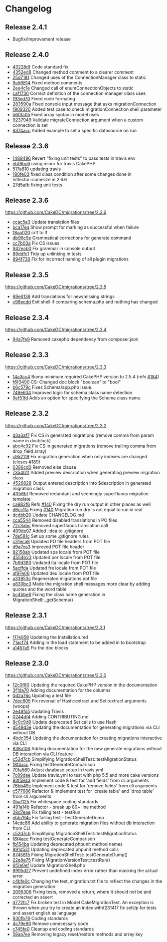 Changelog
=========

Release 2.4.1
-------------

* Bugfix/Improvement release

Release 2.4.0
-------------

* [43228df](https://github.com/cakedc/migrations/commit/43228df) Code standard fix
* [4352ed8](https://github.com/cakedc/migrations/commit/4352ed8) Changed method comment to a clearer comment
* [25d7181](https://github.com/cakedc/migrations/commit/25d7181) Changed uses of the ConnectionManager class to static
* [9a56814](https://github.com/cakedc/migrations/commit/9a56814) Fixed method comments
* [2ee4c1e](https://github.com/cakedc/migrations/commit/2ee4c1e) Changed call of enumConnectionObjects to static
* [caf1730](https://github.com/cakedc/migrations/commit/caf1730) Correct definition of the connection manager class uses
* [193ed70](https://github.com/cakedc/migrations/commit/193ed70) Fixed code formating
* [283590a](https://github.com/cakedc/migrations/commit/283590a) Fixed console input message that asks migrationConnection
* [1909320](https://github.com/cakedc/migrations/commit/1909320) Added test case to check migrationConnection shell parameter
* [b60fa05](https://github.com/cakedc/migrations/commit/b60fa05) Fixed array syntax in model uses
* [9237949](https://github.com/cakedc/migrations/commit/9237949) Validate migrateConnection argument when a custom connection is set
* [6374acc](https://github.com/cakedc/migrations/commit/6374acc) Added example to set a specific datasource on run

Release 2.3.6
-------------

* [1489496](https://github.com/cakedc/migrations/commit/1489496) Revert "fixing unit tests" to pass tests in travis env
* [ebf6bc6](https://github.com/cakedc/migrations/commit/ebf6bc6) using minor for travis CakePHP
* [517a810](https://github.com/cakedc/migrations/commit/517a810) updating travis
* [180fe03](https://github.com/cakedc/migrations/commit/180fe03) fixed class condition after some changes done in Inflector::camelize in 2.6.6
* [27d5afb](https://github.com/cakedc/migrations/commit/27d5afb) fixing unit tests

Release 2.3.6
-------------

https://github.com/CakeDC/migrations/tree/2.3.6

* [ccac5a3](https://github.com/cakedc/migrations/commit/ccac5a3) Update translation files
* [bca17ea](https://github.com/cakedc/migrations/commit/bca17ea) Show prompt for marking as successful when failure
* [18aa020](https://github.com/cakedc/migrations/commit/18aa020) crlf to lf
* [db96c9e](https://github.com/cakedc/migrations/commit/db96c9e) Grammatical corrections for generate command
* [cc7b03a](https://github.com/cakedc/migrations/commit/cc7b03a) Fix CS issues
* [942eab0](https://github.com/cakedc/migrations/commit/942eab0) Fix grammar in console output
* [89ddfc1](https://github.com/cakedc/migrations/commit/89ddfc1) Tidy up unlinking in tests
* [894f736](https://github.com/cakedc/migrations/commit/894f736) Fix for incorrect naming of all plugin migrations

Release 2.3.5
-------------

https://github.com/CakeDC/migrations/tree/2.3.5

* [69e6136](https://github.com/cakedc/migrations/commit/69e6136) Add translations for new/missing strings
* [c98ecdd](https://github.com/cakedc/migrations/commit/c98ecdd) Exit shell if comparing schema.php and nothing has changed

Release 2.3.4
-------------

https://github.com/CakeDC/migrations/tree/2.3.4

* [94a7fe9](https://github.com/cakedc/migrations/commit/94a7fe9) Removed cakephp dependency from composer.json

Release 2.3.3
-------------

https://github.com/CakeDC/migrations/tree/2.3.3

* [14a3cc4](https://github.com/cakedc/migrations/commit/14a3cc4) Bump minimum required CakePHP version to 2.5.4 (refs [#184](https://github.com/CakeDC/migrations/issues/184))
* [f6f3490](https://github.com/cakedc/migrations/commit/f6f3490) CS: Changed doc block "boolean" to "bool"
* [b6c579c](https://github.com/cakedc/migrations/commit/b6c579c) Fixes Schema/app.php issue.
* [749e634](https://github.com/cakedc/migrations/commit/749e634) Improved logic for schema class name detection.
* [9ef51fd](https://github.com/cakedc/migrations/commit/9ef51fd) Adds an option for specifying the Schema class name.

Release 2.3.2
-------------

https://github.com/CakeDC/migrations/tree/2.3.2

* [d3a3af7](https://github.com/cakedc/migrations/commit/d3a3af7) Fix CS in generated migrations (remove comma from param name in docblock)
* [abc4c92](https://github.com/cakedc/migrations/commit/abc4c92) Fix CS in generated migrations (remove trailing comma from drop_field array)
* [c952119](https://github.com/cakedc/migrations/commit/c952119) Fix migration generation when only indexes are changed (closes [#189](https://github.com/CakeDC/migrations/issues/189))
* [6386cd0](https://github.com/cakedc/migrations/commit/6386cd0) Removed else clause
* [735401f](https://github.com/cakedc/migrations/commit/735401f) Added preview description when generating preview migration class
* [4526828](https://github.com/cakedc/migrations/commit/4526828) Output entered description into $description in generated migration class
* [4ffb6bf](https://github.com/cakedc/migrations/commit/4ffb6bf) Removed redundant and seemingly superfluous migration template
* [ca982f6](https://github.com/cakedc/migrations/commit/ca982f6) Refs [#140](https://github.com/CakeDC/migrations/issues/140) Fixing the dry run output in other places as well
* [d6cc1fa](https://github.com/cakedc/migrations/commit/d6cc1fa) Fixing [#140](https://github.com/CakeDC/migrations/issues/140) Migration run dry is not equal to run in real
* [dcdbb20](https://github.com/cakedc/migrations/commit/dcdbb20) Update CHANGELOG.md
* [cca5544](https://github.com/cakedc/migrations/commit/cca5544) Removed disabled translations in PO files
* [72c3abc](https://github.com/cakedc/migrations/commit/72c3abc) Removed superfluous translation call
* [409de07](https://github.com/cakedc/migrations/commit/409de07) Added .idea to .gitignore
* [7de581c](https://github.com/cakedc/migrations/commit/7de581c) Set up some .gitignore rules
* [c31eca8](https://github.com/cakedc/migrations/commit/c31eca8) Updated PO file headers from POT file
* [d9a7ea3](https://github.com/cakedc/migrations/commit/d9a7ea3) Improved POT file header
* [92158ab](https://github.com/cakedc/migrations/commit/92158ab) Updated spa locale from POT file
* [4554b23](https://github.com/cakedc/migrations/commit/4554b23) Updated por locale from POT file
* [7b9d383](https://github.com/cakedc/migrations/commit/7b9d383) Updated ita locale from POT file
* [5acffda](https://github.com/cakedc/migrations/commit/5acffda) Updated fre locale from POT file
* [af97e06](https://github.com/cakedc/migrations/commit/af97e06) Updated deu locale from POT file
* [a33853c](https://github.com/cakedc/migrations/commit/a33853c) Regenerated migrations.pot file
* [e830bc3](https://github.com/cakedc/migrations/commit/e830bc3) Made the migration shell messages more clear by adding quotes and the word table
* [bc4bbe6](https://github.com/cakedc/migrations/commit/bc4bbe6) Fixing the class name generation in MigrationShell::_getSchema()

Release 2.3.1
-------------

https://github.com/CakeDC/migrations/tree/2.3.1

* [117e958](https://github.com/cakedc/migrations/commit/117e958) Updating the Installation.md
* [71acf74](https://github.com/cakedc/migrations/commit/71acf74) Adding in the load statement to be added in to bootstrap
* [a1467a5](https://github.com/cakedc/migrations/commit/a1467a5) Fix the doc blocks

Release 2.3.0
-------------

https://github.com/CakeDC/migrations/tree/2.3.0

* [12c0f80](https://github.com/CakeDC/migrations/commit/12c0f80) Updating the required CakePHP version in the documentation
* [3f1da70](https://github.com/CakeDC/migrations/commit/3f1da70) Adding documentation for the columns
* [0d2a76c](https://github.com/CakeDC/migrations/commit/0d2a76c) Updating a test file
* [7dec605](https://github.com/CakeDC/migrations/commit/7dec605) Fix reversal of Hash::extract and Set::extract arguments (woops)
* [2e48fd5](https://github.com/CakeDC/migrations/commit/2e48fd5) Updating Travis
* [0244df4](https://github.com/CakeDC/migrations/commit/0244df4) Adding CONTRIBUTING.md
* [8c0c9d8](https://github.com/CakeDC/migrations/commit/8c0c9d8) Update deprecated Set calls to use Hash
* [d548d3e](https://github.com/CakeDC/migrations/commit/d548d3e) Updating the documentation for generating migrations via CLI without DB
* [4bdc354](https://github.com/CakeDC/migrations/commit/4bdc354) Updating the documentation for creating migrations interactive via CLI
* [838a106](https://github.com/CakeDC/migrations/commit/838a106) Adding documentation for the new generate migrations without DB interaction via CLI feature
* [c52d7cb](https://github.com/CakeDC/migrations/commit/c52d7cb) Simplifying MigrationShellTest::testMigrationStatus
* [f8f4acc](https://github.com/CakeDC/migrations/commit/f8f4acc) Fixing testGenerateComparison
* [70fa569](https://github.com/CakeDC/migrations/commit/70fa569) Adjust database setup in travis.yml
* [7c89dae](https://github.com/CakeDC/migrations/commit/7c89dae) Update travis.yml to test with php 5.5 and more cake versions
* [93f5943](https://github.com/CakeDC/migrations/commit/93f5943) Implement code & test for 'add fields' from cli arguments
* [76bb49c](https://github.com/CakeDC/migrations/commit/76bb49c) Implement code & test for 'remove fields' from cli arguments
* [c577686](https://github.com/CakeDC/migrations/commit/c577686) Refactor & implement test for 'create table' and 'drop table' from cli arguments
* [0baf125](https://github.com/CakeDC/migrations/commit/0baf125) Fix whitespace coding standards
* [491a14b](https://github.com/CakeDC/migrations/commit/491a14b) Refactor - break up 80+ line method
* [28d7eae](https://github.com/CakeDC/migrations/commit/28d7eae) Fix failing test - testRun
* [ebb794c](https://github.com/CakeDC/migrations/commit/ebb794c) Fix failing test - testGenerateDump
* [14cdc86](https://github.com/CakeDC/migrations/commit/14cdc86) Add ability to generate migration files without db interaction from CLI
* [c52d7cb](https://github.com/CakeDC/migrations/commit/c52d7cb) Simplifying MigrationShellTest::testMigrationStatus
* [f8f4acc](https://github.com/CakeDC/migrations/commit/f8f4acc) Fixing testGenerateComparison
* [fb154ba](https://github.com/CakeDC/migrations/commit/fb154ba) Updating deprecated phpunit method names
* [891d531](https://github.com/CakeDC/migrations/commit/891d531) Updating deprecated phpunit method calls
* [8745815](https://github.com/CakeDC/migrations/commit/8745815) Fixing MigrationShellTest::testGenerateDump()
* [22e8e75](https://github.com/CakeDC/migrations/commit/22e8e75) Fixing MigrationVersionTest::testRun()
* [6f2e0ef](https://github.com/CakeDC/migrations/commit/6f2e0ef) Update MigrationShell.php
* [8995d27](https://github.com/CakeDC/migrations/commit/8995d27) Prevent undefined index error rather than masking the actual error
* [c4bfe0c](https://github.com/CakeDC/migrations/commit/c4bfe0c) Changing the test_migration.txt file to reflect the changes in the migration generation
* [2095306](https://github.com/CakeDC/migrations/commit/2095306) Fixing tests, removed a return; where it should not be and corrected an assert
* [d772fc7](https://github.com/CakeDC/migrations/commit/d772fc7) Fix broken test in Model CakeMigrationTest. An exception is thrown when you try to create an index withf231417 fix setUp for tests and assert english as language
* [830fb76](https://github.com/CakeDC/migrations/commit/830fb76) Coding standards
* [4c79e60](https://github.com/CakeDC/migrations/commit/4c79e60) Remove unnecessary code
* [c745fe0](https://github.com/CakeDC/migrations/commit/c745fe0) Cleanup and coding standards
* [58aa7ee](https://github.com/CakeDC/migrations/commit/58aa7ee) Removing legacy reset/restore methods and array key
